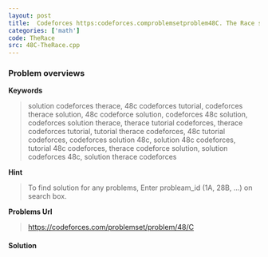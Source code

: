 ```yaml
---
layout: post
title:  Codeforces https:codeforces.comproblemsetproblem48C. The Race solution
categories: ['math']
code: TheRace
src: 48C-TheRace.cpp
---
```

### **Problem overviews**

**Keywords**
> solution codeforces therace, 48c codeforces tutorial, codeforces therace solution, 48c codeforce solution, codeforces 48c solution, codeforces solution therace, therace tutorial codeforces, therace codeforces tutorial, tutorial therace codeforces, 48c tutorial codeforces, codeforces solution 48c, solution 48c codeforces, tutorial 48c codeforces, therace codeforce solution, solution codeforces 48c, solution therace codeforces

**Hint**
> To find solution for any problems, Enter probleam_id (1A, 28B, ...) on search box. 

**Problems Url**
> https://codeforces.com/problemset/problem/48/C

#### **Solution**



